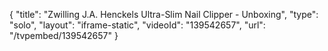 {
    "title": "Zwilling J.A. Henckels Ultra-Slim Nail Clipper - Unboxing",
    "type": "solo",
    "layout": "iframe-static",
    "videoId": "139542657",
    "url": "\/tvpembed\/139542657"
}